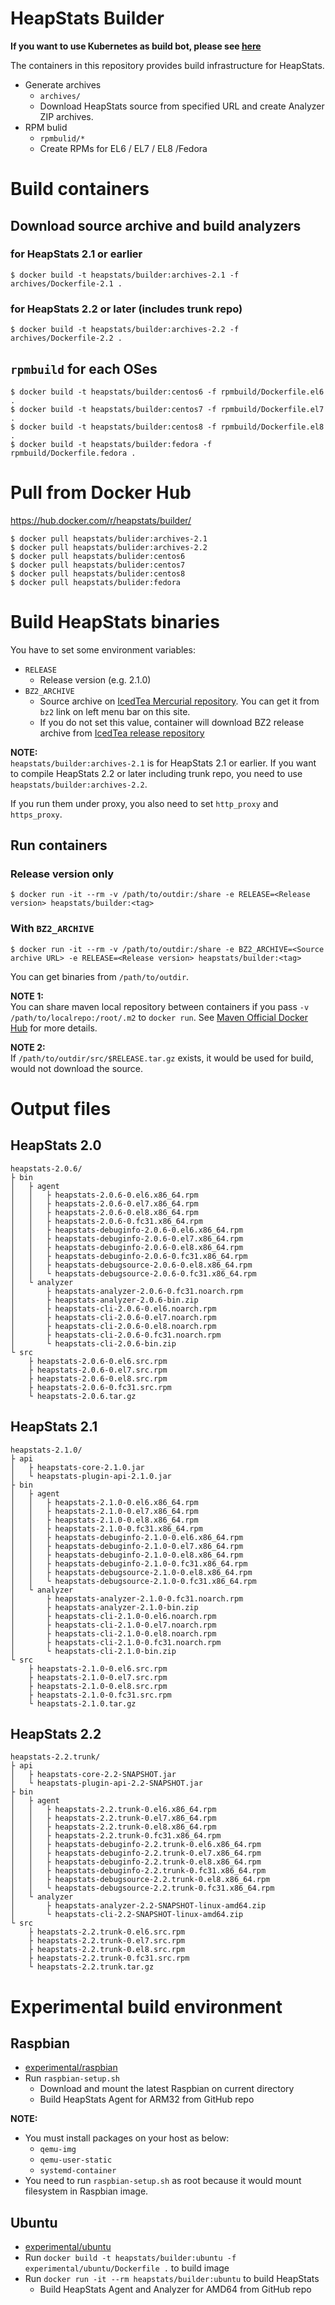 HeapStats Builder
===================

**If you want to use Kubernetes as build bot, please see [here](https://github.com/HeapStats/heapstats-builder/blob/master/k8s)**

The containers in this repository provides build infrastructure for HeapStats.

* Generate archives
    * `archives/`
    * Download HeapStats source from specified URL and create Analyzer ZIP archives.
* RPM bulid
    * `rpmbulid/*`
    * Create RPMs for EL6 / EL7 / EL8 /Fedora

# Build containers

## Download source archive and build analyzers

### for HeapStats 2.1 or earlier

```
$ docker build -t heapstats/builder:archives-2.1 -f archives/Dockerfile-2.1 .
```

### for HeapStats 2.2 or later (includes trunk repo)

```
$ docker build -t heapstats/builder:archives-2.2 -f archives/Dockerfile-2.2 .
```

## `rpmbuild` for each OSes

```
$ docker build -t heapstats/builder:centos6 -f rpmbuild/Dockerfile.el6 .
$ docker build -t heapstats/builder:centos7 -f rpmbuild/Dockerfile.el7 .
$ docker build -t heapstats/builder:centos8 -f rpmbuild/Dockerfile.el8 .
$ docker build -t heapstats/builder:fedora -f rpmbuild/Dockerfile.fedora .
```

# Pull from Docker Hub

https://hub.docker.com/r/heapstats/builder/

```
$ docker pull heapstats/bulider:archives-2.1
$ docker pull heapstats/bulider:archives-2.2
$ docker pull heapstats/bulider:centos6
$ docker pull heapstats/bulider:centos7
$ docker pull heapstats/bulider:centos8
$ docker pull heapstats/bulider:fedora
```

# Build HeapStats binaries

You have to set some environment variables:

* `RELEASE`
    * Release version (e.g. 2.1.0)
* `BZ2_ARCHIVE`
    * Source archive on [IcedTea Mercurial repository](http://icedtea.wildebeest.org/hg/). You can get it from `bz2` link on left menu bar on this site.
    * If you do not set this value, container will download BZ2 release archive from [IcedTea release repository](http://icedtea.wildebeest.org/hg/release/)

**NOTE:**  
`heapstats/builder:archives-2.1` is for HeapStats 2.1 or earlier. If you want to compile HeapStats 2.2 or later including trunk repo, you need to use `heapstats/builder:archives-2.2`.

If you run them under proxy, you also need to set `http_proxy` and `https_proxy`.

## Run containers

### Release version only

```
$ docker run -it --rm -v /path/to/outdir:/share -e RELEASE=<Release version> heapstats/builder:<tag>
```

### With `BZ2_ARCHIVE`
```
$ docker run -it --rm -v /path/to/outdir:/share -e BZ2_ARCHIVE=<Source archive URL> -e RELEASE=<Release version> heapstats/builder:<tag>
```

You can get binaries from `/path/to/outdir`.

**NOTE 1:**  
You can share maven local repository between containers if you pass `-v /path/to/localrepo:/root/.m2` to `docker run`. See [Maven Official Docker Hub](https://hub.docker.com/_/maven) for more details.

**NOTE 2:**  
If `/path/to/outdir/src/$RELEASE.tar.gz` exists, it would be used for build, would not download the source.

# Output files

## HeapStats 2.0

```
heapstats-2.0.6/
├ bin
│   ├ agent
│   │   ├ heapstats-2.0.6-0.el6.x86_64.rpm
│   │   ├ heapstats-2.0.6-0.el7.x86_64.rpm
│   │   ├ heapstats-2.0.6-0.el8.x86_64.rpm
│   │   ├ heapstats-2.0.6-0.fc31.x86_64.rpm
│   │   ├ heapstats-debuginfo-2.0.6-0.el6.x86_64.rpm
│   │   ├ heapstats-debuginfo-2.0.6-0.el7.x86_64.rpm
│   │   ├ heapstats-debuginfo-2.0.6-0.el8.x86_64.rpm
│   │   ├ heapstats-debuginfo-2.0.6-0.fc31.x86_64.rpm
│   │   ├ heapstats-debugsource-2.0.6-0.el8.x86_64.rpm
│   │   └ heapstats-debugsource-2.0.6-0.fc31.x86_64.rpm
│   └ analyzer
│       ├ heapstats-analyzer-2.0.6-0.fc31.noarch.rpm
│       ├ heapstats-analyzer-2.0.6-bin.zip
│       ├ heapstats-cli-2.0.6-0.el6.noarch.rpm
│       ├ heapstats-cli-2.0.6-0.el7.noarch.rpm
│       ├ heapstats-cli-2.0.6-0.el8.noarch.rpm
│       ├ heapstats-cli-2.0.6-0.fc31.noarch.rpm
│       └ heapstats-cli-2.0.6-bin.zip
└ src
    ├ heapstats-2.0.6-0.el6.src.rpm
    ├ heapstats-2.0.6-0.el7.src.rpm
    ├ heapstats-2.0.6-0.el8.src.rpm
    ├ heapstats-2.0.6-0.fc31.src.rpm
    └ heapstats-2.0.6.tar.gz
```

## HeapStats 2.1

```
heapstats-2.1.0/
├ api
│   ├ heapstats-core-2.1.0.jar
│   └ heapstats-plugin-api-2.1.0.jar
├ bin
│   ├ agent
│   │   ├ heapstats-2.1.0-0.el6.x86_64.rpm
│   │   ├ heapstats-2.1.0-0.el7.x86_64.rpm
│   │   ├ heapstats-2.1.0-0.el8.x86_64.rpm
│   │   ├ heapstats-2.1.0-0.fc31.x86_64.rpm
│   │   ├ heapstats-debuginfo-2.1.0-0.el6.x86_64.rpm
│   │   ├ heapstats-debuginfo-2.1.0-0.el7.x86_64.rpm
│   │   ├ heapstats-debuginfo-2.1.0-0.el8.x86_64.rpm
│   │   ├ heapstats-debuginfo-2.1.0-0.fc31.x86_64.rpm
│   │   ├ heapstats-debugsource-2.1.0-0.el8.x86_64.rpm
│   │   └ heapstats-debugsource-2.1.0-0.fc31.x86_64.rpm
│   └ analyzer
│       ├ heapstats-analyzer-2.1.0-0.fc31.noarch.rpm
│       ├ heapstats-analyzer-2.1.0-bin.zip
│       ├ heapstats-cli-2.1.0-0.el6.noarch.rpm
│       ├ heapstats-cli-2.1.0-0.el7.noarch.rpm
│       ├ heapstats-cli-2.1.0-0.el8.noarch.rpm
│       ├ heapstats-cli-2.1.0-0.fc31.noarch.rpm
│       └ heapstats-cli-2.1.0-bin.zip
└ src
    ├ heapstats-2.1.0-0.el6.src.rpm
    ├ heapstats-2.1.0-0.el7.src.rpm
    ├ heapstats-2.1.0-0.el8.src.rpm
    ├ heapstats-2.1.0-0.fc31.src.rpm
    └ heapstats-2.1.0.tar.gz
```

## HeapStats 2.2

```
heapstats-2.2.trunk/
├ api
│   ├ heapstats-core-2.2-SNAPSHOT.jar
│   └ heapstats-plugin-api-2.2-SNAPSHOT.jar
├ bin
│   ├ agent
│   │   ├ heapstats-2.2.trunk-0.el6.x86_64.rpm
│   │   ├ heapstats-2.2.trunk-0.el7.x86_64.rpm
│   │   ├ heapstats-2.2.trunk-0.el8.x86_64.rpm
│   │   ├ heapstats-2.2.trunk-0.fc31.x86_64.rpm
│   │   ├ heapstats-debuginfo-2.2.trunk-0.el6.x86_64.rpm
│   │   ├ heapstats-debuginfo-2.2.trunk-0.el7.x86_64.rpm
│   │   ├ heapstats-debuginfo-2.2.trunk-0.el8.x86_64.rpm
│   │   ├ heapstats-debuginfo-2.2.trunk-0.fc31.x86_64.rpm
│   │   ├ heapstats-debugsource-2.2.trunk-0.el8.x86_64.rpm
│   │   └ heapstats-debugsource-2.2.trunk-0.fc31.x86_64.rpm
│   └ analyzer
│       ├ heapstats-analyzer-2.2-SNAPSHOT-linux-amd64.zip
│       └ heapstats-cli-2.2-SNAPSHOT-linux-amd64.zip
└ src
    ├ heapstats-2.2.trunk-0.el6.src.rpm
    ├ heapstats-2.2.trunk-0.el7.src.rpm
    ├ heapstats-2.2.trunk-0.el8.src.rpm
    ├ heapstats-2.2.trunk-0.fc31.src.rpm
    └ heapstats-2.2.trunk.tar.gz
```

# Experimental build environment

## Raspbian

* [experimental/raspbian](experimental/raspbian)
* Run `raspbian-setup.sh`
    * Download and mount the latest Raspbian on current directory
    * Build HeapStats Agent for ARM32 from GitHub repo

**NOTE:**
* You must install packages on your host as below:
    * `qemu-img`
    * `qemu-user-static`
    * `systemd-container`
* You need to run `raspbian-setup.sh` as root because it would mount filesystem in Raspbian image.

## Ubuntu

* [experimental/ubuntu](experimental/ubuntu)
* Run `docker build -t heapstats/builder:ubuntu -f experimental/ubuntu/Dockerfile .` to build image
* Run `docker run -it --rm heapstats/builder:ubuntu` to build HeapStats
    * Build HeapStats Agent and Analyzer for AMD64 from GitHub repo
